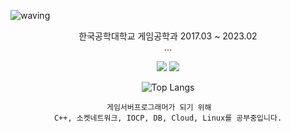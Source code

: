 ![waving](https://capsule-render.vercel.app/api?type=waving&height=200&text=Kanaloa&fontAlign=80&fontAlignY=40&color=gradient)

<div align="center">
	
<p>
	한국공학대학교 게임공학과 2017.03 ~ 2023.02<br>...
</p>
<p>
	<a href="https://en.cppreference.com/w/" target="_blank">
		<img src="https://img.shields.io/badge/C++-00599C?style={flat}&logo=C%2B%2B&logoColor=white"/></a>
	<a href="https://www.python.org/" target="_blank">
	  <img src="https://img.shields.io/badge/Python-3776AB?style={flat}&logo=python&logoColor=white"/> 
	</a>
</p>
	
![Top Langs](https://github-readme-stats.vercel.app/api/top-langs/?username=Kanaloa21&layout=compact&theme=nord)[](https://github.com/anuraghazra/github-readme-stats)

  	게임서버프로그래머가 되기 위해	
	C++, 소켓네트워크, IOCP, DB, Cloud, Linux를 공부중입니다.

</div>
